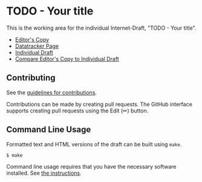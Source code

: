 <!-- regenerate: on (set to off if you edit this file) -->

# TODO - Your title

This is the working area for the individual Internet-Draft, "TODO - Your title".

* [Editor's Copy](https://nedmsmith.github.io/draft-klspa-wimse-verifiable-geo-fence/#go.draft-lkspa-wimse-verifiable-geo-location.html)
* [Datatracker Page](https://datatracker.ietf.org/doc/draft-lkspa-wimse-verifiable-geo-location)
* [Individual Draft](https://datatracker.ietf.org/doc/html/draft-lkspa-wimse-verifiable-geo-location)
* [Compare Editor's Copy to Individual Draft](https://nedmsmith.github.io/draft-klspa-wimse-verifiable-geo-fence/#go.draft-lkspa-wimse-verifiable-geo-location.diff)


## Contributing

See the
[guidelines for contributions](https://github.com/nedmsmith/draft-klspa-wimse-verifiable-geo-fence/blob/main/CONTRIBUTING.md).

Contributions can be made by creating pull requests.
The GitHub interface supports creating pull requests using the Edit (✏) button.


## Command Line Usage

Formatted text and HTML versions of the draft can be built using `make`.

```sh
$ make
```

Command line usage requires that you have the necessary software installed.  See
[the instructions](https://github.com/martinthomson/i-d-template/blob/main/doc/SETUP.md).

